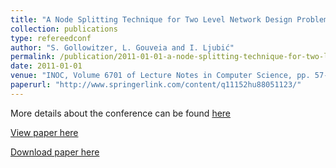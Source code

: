 ```yaml
---
title: "A Node Splitting Technique for Two Level Network Design Problems with Transition Nodes"
collection: publications
type: refereedconf
author: "S. Gollowitzer, L. Gouveia and I. Ljubić"
permalink: /publication/2011-01-01-a-node-splitting-technique-for-two-level-network-design-problems-with-transition-nodes
date: 2011-01-01
venue: "INOC, Volume 6701 of Lecture Notes in Computer Science, pp. 57-70"
paperurl: "http://www.springerlink.com/content/q11152hu88051123/"
---
```


More details about the conference can be found [here](http://www.inoc2011.de)

[View paper here](http://www.springerlink.com/content/q11152hu88051123/)

[Download paper here]({{site.url}}/docs/publications/TLNDF-INOC2011.pdf)
